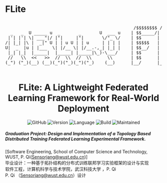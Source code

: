 # FLite
<pre>

                                                 /$$$$$$$$ /$$       /$$   /$$
  _   _  U _____ u  _       _       U  ___ u    | $$_____/| $$      |__/  | $$
 |'| |'| \| ___"|/ |"|     |"|       \/"_ \/    | $$      | $$       /$$ /$$$$$$    /$$$$$$
/| |_| |\ |  _|" U | | u U | | u     | | | |    | $$$$$   | $$      | $$|_  $$_/   /$$__  $$
U|  _  |u | |___  \| |/__ \| |/__.-,_| |_| |    | $$__/   | $$      | $$  | $$    | $$$$$$$$  
 |_| |_|  |_____|  |_____| |_____|\_)-\___/     | $$      | $$      | $$  | $$ /$$| $$_____/
 //   \\  <<   >>  //  \\  //  \\      \\       | $$      | $$$$$$$$| $$  |  $$$$/|  $$$$$$$
(_") ("_)(__) (__)(_")("_)(_")("_)    (__)      |__/      |________/|__/   \___/   \_______/
                                                                               Version 1.0.0
</pre>
<div align="center">
<h1 align="center">FLite: A Lightweight Federated Learning Framework for Real-World Deployment</h1>

![GitHub](https://img.shields.io/github/license/Sensorjang/FLite)
![Version](https://img.shields.io/badge/Version-V1.0.0-yellow)
![Language](https://img.shields.io/badge/Language-Python-blue)
![Build](https://img.shields.io/badge/Build-passing-lightgreen)
![Maintained](https://img.shields.io/badge/Maintained-Yes-red)

</div>


##### Graduation Project: Design and Implementation of a Topology Based Distributed Training Federated Learning Experimental Framework. <br/>
[Software Engineering, School of Computer Science and Technology, WUST, P. Qi(Sensorjang@wust.edu.cn)]<br/>
毕业设计：一种基于拓扑结构的分布式训练联邦学习实验框架的设计与实现<br/>
软件工程，计算机科学与技术学院，武汉科技大学 ，P. Qi<br/>
P. Qi （Sensorjang@wust.edu.cn）设计<br/>
